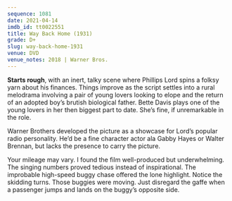 ```yaml
---
sequence: 1081
date: 2021-04-14
imdb_id: tt0022551
title: Way Back Home (1931)
grade: D+
slug: way-back-home-1931
venue: DVD
venue_notes: 2018 | Warner Bros.
---
```


**Starts rough**, with an inert, talky scene where Phillips Lord spins a folksy yarn about his finances. Things improve as the script settles into a rural melodrama involving a pair of young lovers looking to elope and the return of an adopted boy’s brutish biological father. Bette Davis plays one of the young lovers in her then biggest part to date. She’s fine, if unremarkable in the role.

<!-- end -->

Warner Brothers developed the picture as a showcase for Lord’s popular radio personality. He’d be a fine character actor ala Gabby Hayes or Walter Brennan, but lacks the presence to carry the picture.

Your mileage may vary. I found the film well-produced but underwhelming. The singing numbers proved tedious instead of inspirational. The improbable high-speed buggy chase offered the lone highlight. Notice the skidding turns. Those buggies were moving. Just disregard the gaffe when a passenger jumps and lands on the buggy’s opposite side.